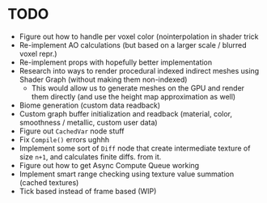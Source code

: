 # TODO
- Figure out how to handle per voxel color (nointerpolation in shader trick
- Re-implement AO calculations (but based on a larger scale / blurred voxel repr.)
- Re-implement props with hopefully better implementation
- Research into ways to render procedural indexed indirect meshes using Shader Graph (without making them non-indexed)
  - This would allow us to generate meshes on the GPU and render them directly (and use the height map approximation as well)
- Biome generation (custom data readback)
- Custom graph buffer initialization and readback (material, color, smoothness / metallic, custom user data)
- Figure out ``CachedVar`` node stuff
- Fix ``Compile()`` errors ughhh
- Implement some sort of ``Diff`` node that create intermediate texture of size ``n+1``, and calculates finite diffs. from it.
- Figure out how to get Async Compute Queue working
- Implement smart range checking using texture value summation (cached textures)
- Tick based instead of frame based (WIP)
